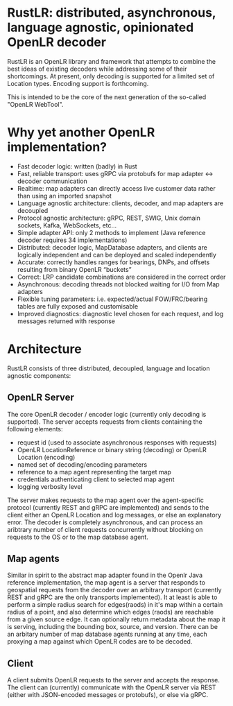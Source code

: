 # RustLR: distributed, asynchronous, language agnostic, opinionated OpenLR decoder

RustLR is an OpenLR library and framework that attempts to combine the best
ideas of existing decoders while addressing some of their shortcomings.  At
present, only decoding is supported for a limited set of Location types.
Encoding support is forthcoming.

This is intended to be the core of the next generation of the so-called "OpenLR
WebTool".  

# Why yet another OpenLR implementation?

- Fast decoder logic: written (badly) in Rust
- Fast, reliable transport: uses gRPC via protobufs for map adapter <-> decoder communication
- Realtime: map adapters can directly access live customer data rather than using an imported snapshot
- Language agnostic architecture: clients, decoder, and map adapters are decoupled
- Protocol agnostic architecture: gRPC, REST, SWIG, Unix domain sockets, Kafka, WebSockets, etc...
- Simple adapter API: only 2 methods to implement (Java reference decoder requires 34 implementations)
- Distributed: decoder logic, MapDatabase adapters, and clients are logically independent and can be deployed and scaled independently
- Accurate: correctly handles ranges for bearings, DNPs, and offsets resulting from binary OpenLR “buckets”
- Correct: LRP candidate combinations are considered in the correct order
- Asynchronous: decoding threads not blocked waiting for I/O from Map adapters
- Flexible tuning parameters: i.e. expected/actual FOW/FRC/bearing tables are fully exposed and customisable
- Improved diagnostics: diagnostic level chosen for each request, and log messages returned with response

# Architecture

RustLR consists of three distributed, decoupled, language and location agnostic
components:

## OpenLR Server
The core OpenLR decoder / encoder logic (currently only decoding is supported).
The server accepts requests from clients containing the following elements:

- request id (used to associate asynchronous responses with requests)
- OpenLR LocationReference or binary string (decoding) or OpenLR Location (encoding)
- named set of decoding/encoding parameters
- reference to a map agent representing the target map
- credentials authenticating client to selected map agent
- logging verbosity level

The server makes requests to the map agent over the agent-specific
protocol (currently REST and gRPC are implemented) and sends to the client
either an OpenLR Location and log messages, or else an explanatory error.  The
decoder is completely asynchronous, and can process an aribtrary number of
client requests concurrently without blocking on requests to the OS or to the
map database agent.  

## Map agents
Similar in spirit to the abstract map adapter found in the Openlr Java reference
implementation, the map agent is a server that responds to geospatial
requests from the decoder over an arbitrary transport (currently REST and gRPC
are the only transports implemented).  It at least is able to perform a simple
radius search for edges(raods) in it's map within a certain radius of a point,
and also determine which edges (raods) are reachable from a given source edge.
It can optionally return metadata about the map it is serving, including the
bounding box, source, and version.  There can be an arbitary number of map
database agents running at any time, each proxying a map against which OpenLR
codes are to be decoded. 

## Client
A client submits OpenLR requests to the server and accepts the response.  The
client can (currently) communicate with the OpenLR server via REST (either with
JSON-encoded messages or protobufs), or else via gRPC.